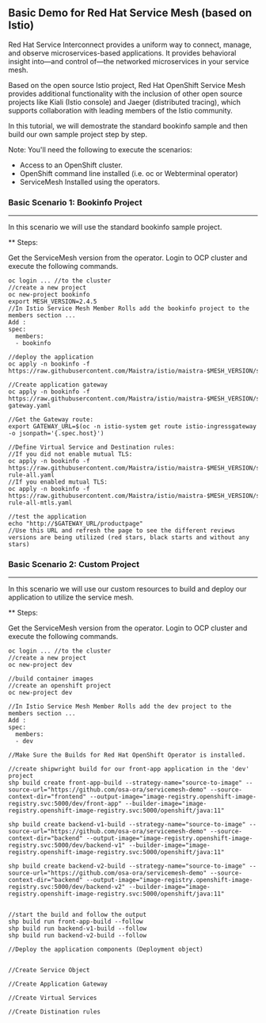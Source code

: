 ## Basic Demo for Red Hat Service Mesh (based on Istio)

Red Hat Service Interconnect provides a uniform way to connect, manage, and observe microservices-based applications. It provides behavioral insight into—and control of—the networked microservices in your service mesh.

Based on the open source Istio project, Red Hat OpenShift Service Mesh provides additional functionality with the inclusion of other open source projects like Kiali (Istio console) and Jaeger (distributed tracing), which supports collaboration with leading members of the Istio community.

In this tutorial, we will demostrate the standard bookinfo sample and then build our own sample project step by step.

Note: You'll need the following to execute the scenarios:
- Access to an OpenShift cluster.
- OpenShift command line installed (i.e. oc or Webterminal operator)
- ServiceMesh Installed using the operators.

### Basic Scenario 1: Bookinfo Project
---

In this scenario we will use the standard bookinfo sample project.

** Steps:

Get the ServiceMesh version from the operator.
Login to OCP cluster and execute the following commands.

```
oc login ... //to the cluster
//create a new project
oc new-project bookinfo
export MESH_VERSION=2.4.5
//In Istio Service Mesh Member Rolls add the bookinfo project to the members section ...
Add :
spec:
  members:
  - bookinfo

//deploy the application
oc apply -n bookinfo -f https://raw.githubusercontent.com/Maistra/istio/maistra-$MESH_VERSION/samples/bookinfo/platform/kube/bookinfo.yaml

//Create application gateway
oc apply -n bookinfo -f https://raw.githubusercontent.com/Maistra/istio/maistra-$MESH_VERSION/samples/bookinfo/networking/bookinfo-gateway.yaml

//Get the Gateway route:
export GATEWAY_URL=$(oc -n istio-system get route istio-ingressgateway -o jsonpath='{.spec.host}')

//Define Virtual Service and Destination rules:
//If you did not enable mutual TLS:
oc apply -n bookinfo -f https://raw.githubusercontent.com/Maistra/istio/maistra-$MESH_VERSION/samples/bookinfo/networking/destination-rule-all.yaml 
//If you enabled mutual TLS:
oc apply -n bookinfo -f https://raw.githubusercontent.com/Maistra/istio/maistra-$MESH_VERSION/samples/bookinfo/networking/destination-rule-all-mtls.yaml 

//test the application
echo "http://$GATEWAY_URL/productpage"
//Use this URL and refresh the page to see the different reviews versions are being utilized (red stars, black starts and without any stars)
```


### Basic Scenario 2: Custom Project
---

In this scenario we will use our custom resources to build and deploy our application to utilize the service mesh.

** Steps:

Get the ServiceMesh version from the operator.
Login to OCP cluster and execute the following commands.

```
oc login ... //to the cluster
//create a new project
oc new-project dev

//build container images
//create an openshift project
oc new-project dev

//In Istio Service Mesh Member Rolls add the dev project to the members section ...
Add :
spec:
  members:
  - dev

//Make Sure the Builds for Red Hat OpenShift Operator is installed.

//create shipwright build for our front-app application in the 'dev' project
shp build create front-app-build --strategy-name="source-to-image" --source-url="https://github.com/osa-ora/servicemesh-demo" --source-context-dir="frontend" --output-image="image-registry.openshift-image-registry.svc:5000/dev/front-app" --builder-image="image-registry.openshift-image-registry.svc:5000/openshift/java:11"

shp build create backend-v1-build --strategy-name="source-to-image" --source-url="https://github.com/osa-ora/servicemesh-demo" --source-context-dir="backend" --output-image="image-registry.openshift-image-registry.svc:5000/dev/backend-v1" --builder-image="image-registry.openshift-image-registry.svc:5000/openshift/java:11"

shp build create backend-v2-build --strategy-name="source-to-image" --source-url="https://github.com/osa-ora/servicemesh-demo" --source-context-dir="backend" --output-image="image-registry.openshift-image-registry.svc:5000/dev/backend-v2" --builder-image="image-registry.openshift-image-registry.svc:5000/openshift/java:11"


//start the build and follow the output
shp build run front-app-build --follow
shp build run backend-v1-build --follow
shp build run backend-v2-build --follow

//Deploy the application components (Deployment object)


//Create Service Object

//Create Application Gateway

//Create Virtual Services

//Create Distination rules


```


